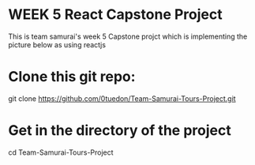 # WEEK 5 React Capstone Project
This is team samurai's week 5 Capstone projct which is implementing the picture below as using reactjs 


# Clone this git repo:
git clone  https://github.com/0tuedon/Team-Samurai-Tours-Project.git

# Get in the directory of the project
cd Team-Samurai-Tours-Project



